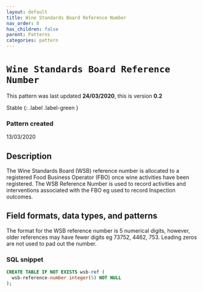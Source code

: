 ```yaml
---
layout: default
title: Wine Standards Board Reference Number
nav_order: 8
has_children: false
parent: Patterns
categories: pattern
---
```


# `Wine Standards Board Reference Number`

This pattern was last updated **24/03/2020**, this is version **0.2**

Stable
{: .label .label-green }

### Pattern created

13/03/2020

## Description
The Wine Standards Board (WSB) reference number is allocated to a registered Food Business Operator (FBO) once wine activities have been registered.  The WSB Reference Number is used to record activities and interventions associated with the FBO eg used to record Inspection outcomes.

## Field formats, data types, and patterns
The format for the WSB reference number is 5 numerical digits, however, older references may have fewer digits eg 73752, 4462, 753.  Leading zeros are not used to pad out the number.

### SQL snippet
```sql
CREATE TABLE IF NOT EXISTS wsb-ref (
  wsb-reference-number integer(5) NOT NULL
);
```
